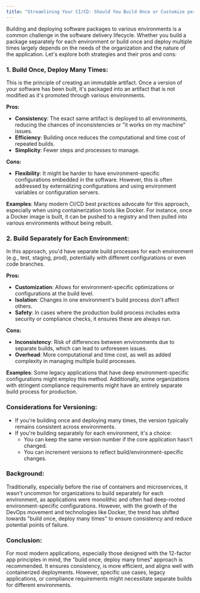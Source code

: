```yaml
---
title: "Streamlining Your CI/CD: Should You Build Once or Customize per Environment?"
---
```


Building and deploying software packages to various environments is a common challenge in the software delivery lifecycle. Whether you build a package separately for each environment or build once and deploy multiple times largely depends on the needs of the organization and the nature of the application. Let's explore both strategies and their pros and cons:

### 1. Build Once, Deploy Many Times:

This is the principle of creating an immutable artifact. Once a version of your software has been built, it's packaged into an artifact that is not modified as it's promoted through various environments.

**Pros:**

- **Consistency**: The exact same artifact is deployed to all environments, reducing the chances of inconsistencies or "it works on my machine" issues.
- **Efficiency**: Building once reduces the computational and time cost of repeated builds.
- **Simplicity**: Fewer steps and processes to manage.

**Cons:**

- **Flexibility**: It might be harder to have environment-specific configurations embedded in the software. However, this is often addressed by externalizing configurations and using environment variables or configuration servers.

**Examples**: Many modern CI/CD best practices advocate for this approach, especially when using containerization tools like Docker. For instance, once a Docker image is built, it can be pushed to a registry and then pulled into various environments without being rebuilt.

### 2. Build Separately for Each Environment:

In this approach, you'd have separate build processes for each environment (e.g., test, staging, prod), potentially with different configurations or even code branches.

**Pros:**

- **Customization**: Allows for environment-specific optimizations or configurations at the build level.
- **Isolation**: Changes in one environment's build process don't affect others.
- **Safety**: In cases where the production build process includes extra security or compliance checks, it ensures these are always run.

**Cons:**

- **Inconsistency**: Risk of differences between environments due to separate builds, which can lead to unforeseen issues.
- **Overhead**: More computational and time cost, as well as added complexity in managing multiple build processes.

**Examples**: Some legacy applications that have deep environment-specific configurations might employ this method. Additionally, some organizations with stringent compliance requirements might have an entirely separate build process for production.

### Considerations for Versioning:

- If you're building once and deploying many times, the version typically remains consistent across environments.
- If you're building separately for each environment, it's a choice:
  - You can keep the same version number if the core application hasn't changed.
  - You can increment versions to reflect build/environment-specific changes.

### Background:

Traditionally, especially before the rise of containers and microservices, it wasn't uncommon for organizations to build separately for each environment, as applications were monolithic and often had deep-rooted environment-specific configurations. However, with the growth of the DevOps movement and technologies like Docker, the trend has shifted towards "build once, deploy many times" to ensure consistency and reduce potential points of failure.

### Conclusion:

For most modern applications, especially those designed with the 12-factor app principles in mind, the "build once, deploy many times" approach is recommended. It ensures consistency, is more efficient, and aligns well with containerized deployments. However, specific use cases, legacy applications, or compliance requirements might necessitate separate builds for different environments.
